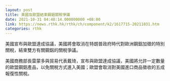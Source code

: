 ```yaml
---
layout: post
title: 美國及歐盟結束鋼鋁關稅爭議
date: 2021-10-31 04:48:14.000000000 +08:00
link: https://news.rthk.hk/rthk/ch/component/k2/1617715-20211031.htm
categories: rthk
---
```


美國宣布與歐盟達成協議，美國將會取消在特朗普政府時代對歐洲鋼鋁加徵的特別關稅，結束雙方有關鋼鋁的關稅爭議。

美國商務部長雷蒙多與貿易代表戴琦，宣布與歐盟達成協議，美國將允許一定數量的歐盟鋼鋁產品，以免關稅方式進入美國；歐盟會取消對美國進口商品徵收的五成報復性關稅。
